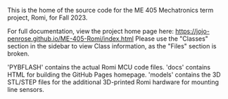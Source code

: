 This is the home of the source code for the ME 405 Mechatronics term project, Romi, for Fall 2023.

For full documentation, view the project home page here: https://jojo-penrose.github.io/ME-405-Romi/index.html
Please use the "Classes" section in the sidebar to view Class information, as the "Files" section is broken.

'PYBFLASH' contains the actual Romi MCU code files.
'docs' contains HTML for building the GitHub Pages homepage.
'models' contains the 3D STL/STEP files for the additional 3D-printed Romi hardware for mounting line sensors.
